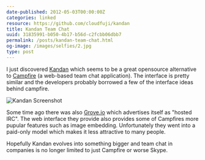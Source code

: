 ```yaml
---
date-published: 2012-05-03T00:00:00Z
categories: linked
resource: https://github.com/cloudfuji/kandan
title: Kandan Team Chat
uuid: 31835991-b050-4b17-b56d-c2fcbb06dbb7
permalink: /posts/kandan-team-chat.html
og-image: /images/selfies/2.jpg
type: post
---
```

I just discovered [Kandan](http://kandan.me) which seems to be a great opensource alternative to
[Campfire](http://campfirenow.com/) (a web-based team chat application).
The interface is pretty similar and the developers
probably borrowed a few of the interface ideas behind campfire.

![Kandan Screenshot](/images/small-kandan-preview.png)

Some time ago there was also [Grove.io](https://grove.io/) which advertises itself as
"hosted IRC". The web interface they provide also provides some of Campfires more pupular
features such as image embedding. Unfortunately they went into a paid-only model which makes
it less attractive to many people.

Hopefully Kandan evolves into something bigger and team chat in companies is no longer
limited to just Campfire or worse Skype.
